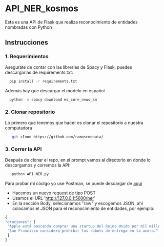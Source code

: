 # API_NER_kosmos
Esta es una API de Flask que realiza reconocimiento de entidades nombradas con Python
## Instrucciones

### 1. Requerimientos
Asegurate de contar con las librerias de Spacy y Flask, puedes descargarlas de requirements.txt:
```bash
  pip install -r requirements.txt
```

Además hay que descargar el modelo en español
```bash
  python -m spacy download es_core_news_sm
```

### 2. Clonar repositorio
Lo primero que tenemos que hacer es clonar el repositorio a nuestra computadora
```bash
   git clone https://github.com/ramosreenata/
```

### 3. Correr la API
Después de clonar el repo, en el prompt vamos al directorio en donde lo descargamos y corremos la API:
```bash
   python API_NER.py
```
Para probar mi código yo use Postman, se puede descargar de [aquí](https://www.postman.com/downloads/)

- Hacemos un nuevo request de tipo POST
- Usamos el URL 'http://127.0.0.1:5000/ner'
- En la sección Body, selecionamos "raw" y escogemos JSON, ahí colocamos el JSON para el reconocimiento de entidades, por ejemplo:
```bash
{
"oraciones": [
 "Apple está buscando comprar una startup del Reino Unido por mil millones de dólares.",
 "San Francisco considera prohibir los robots de entrega en la acera."
 ]
}
```
